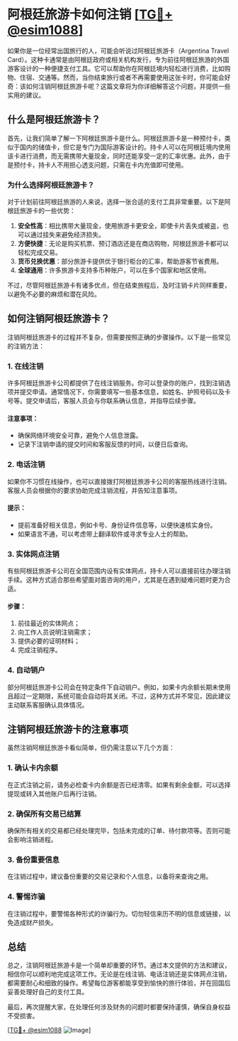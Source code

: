 # 阿根廷旅游卡如何注销 [[TG💪+ @esim1088](https://t.me/s/esim1088)]

如果你是一位经常出国旅行的人，可能会听说过阿根廷旅游卡（Argentina Travel Card）。这种卡通常是由阿根廷政府或相关机构发行，专为前往阿根廷旅游的外国游客设计的一种便捷支付工具。它可以帮助你在阿根廷境内轻松进行消费，比如购物、住宿、交通等。然而，当你结束旅行或者不再需要使用这张卡时，你可能会好奇：该如何注销阿根廷旅游卡呢？这篇文章将为你详细解答这个问题，并提供一些实用的建议。

## 什么是阿根廷旅游卡？

首先，让我们简单了解一下阿根廷旅游卡是什么。阿根廷旅游卡是一种预付卡，类似于国内的储值卡，但它是专门为国际游客设计的。持卡人可以在阿根廷境内使用该卡进行消费，而无需携带大量现金，同时还能享受一定的汇率优惠。此外，由于是预付卡，持卡人不用担心透支问题，只需在卡内充值即可使用。

### 为什么选择阿根廷旅游卡？

对于计划前往阿根廷旅游的人来说，选择一张合适的支付工具非常重要。以下是阿根廷旅游卡的一些优势：

1. **安全性高**：相比携带大量现金，使用旅游卡更安全，即使卡片丢失或被盗，也可以通过挂失来避免经济损失。
2. **方便快捷**：无论是购买机票、预订酒店还是在商店购物，阿根廷旅游卡都可以轻松完成交易。
3. **货币兑换优惠**：部分旅游卡提供优于银行柜台的汇率，帮助游客节省费用。
4. **全球通用**：许多旅游卡支持多币种账户，可以在多个国家和地区使用。

不过，尽管阿根廷旅游卡有诸多优点，但在结束旅程后，及时注销卡片同样重要，以避免不必要的麻烦和潜在风险。

## 如何注销阿根廷旅游卡？

注销阿根廷旅游卡的过程并不复杂，但需要按照正确的步骤操作。以下是一些常见的注销方法：

### 1. 在线注销

许多阿根廷旅游卡公司都提供了在线注销服务。你可以登录你的账户，找到注销选项并提交申请。通常情况下，你需要填写一些基本信息，如姓名、护照号码以及卡号等。提交申请后，客服人员会与你联系确认信息，并指导后续步骤。

#### 注意事项：
- 确保网络环境安全可靠，避免个人信息泄露。
- 记录下注销申请的提交时间和客服反馈的时间，以便日后查询。

### 2. 电话注销

如果你不习惯在线操作，也可以直接拨打阿根廷旅游卡公司的客服热线进行注销。客服人员会根据你的要求协助完成注销流程，并告知注意事项。

#### 提示：
- 提前准备好相关信息，例如卡号、身份证件信息等，以便快速核实身份。
- 如果语言不通，可以考虑带上翻译软件或寻求专业人士的帮助。

### 3. 实体网点注销

有些阿根廷旅游卡公司在全国范围内设有实体网点，持卡人可以直接前往办理注销手续。这种方式适合那些希望面对面咨询的用户，尤其是在遇到疑难问题时更为合适。

#### 步骤：
1. 前往最近的实体网点；
2. 向工作人员说明注销需求；
3. 提供必要的证明材料；
4. 完成注销程序。

### 4. 自动销户

部分阿根廷旅游卡公司会在特定条件下自动销户。例如，如果卡内余额长期未使用且超过一定期限，系统可能会自动将其关闭。不过，这种方式并不常见，因此建议主动联系客服确认具体情况。

## 注销阿根廷旅游卡的注意事项

虽然注销阿根廷旅游卡看似简单，但仍需注意以下几个方面：

### 1. 确认卡内余额

在正式注销之前，请务必检查卡内余额是否已经清零。如果有剩余金额，可以选择提现或转入其他账户后再行注销。

### 2. 确保所有交易已结算

确保所有相关的交易都已经处理完毕，包括未完成的订单、待付款项等。否则可能会影响注销进程。

### 3. 备份重要信息

在注销过程中，建议备份重要的交易记录和个人信息，以备将来查询之用。

### 4. 警惕诈骗

在注销过程中，要警惕各种形式的诈骗行为。切勿轻信来历不明的信息或链接，以免造成财产损失。

## 总结

总之，注销阿根廷旅游卡是一个简单却重要的环节。通过本文提供的方法和建议，相信你可以顺利地完成这项工作。无论是在线注销、电话注销还是实体网点注销，都需要耐心和细致的操作。希望每位游客都能享受到愉快的旅行体验，并在回国后妥善处理好自己的支付工具。

最后，再次提醒大家，在处理任何涉及财务的问题时都要保持谨慎，确保自身权益不受损害。

[[TG💪+ @esim1088](https://t.me/s/esim1088) ![Image](https://i.postimg.cc/4NQfJmqS/Snipaste-2025-05-13-00-14-12.png)]